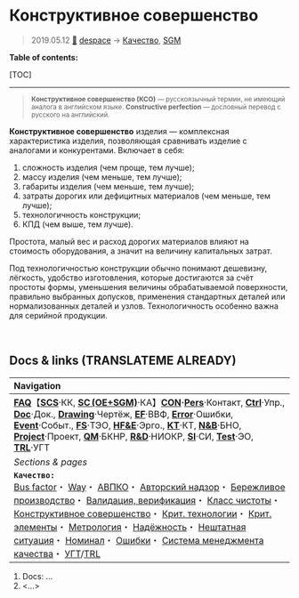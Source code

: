 # Конструктивное совершенство
> 2019.05.12 [🚀](../index/index.md) [despace](index.md) → [Качество](qm.md), [SGM](sc.md)

**Table of contents:**

[TOC]

---

> <small>**Конструктивное совершенство (КСО)** — русскоязычный термин, не имеющий аналога в английском языке. **Constructive perfection** — дословный перевод с русского на английский.</small>

**Конструктивное совершенство** изделия — комплексная характеристика изделия, позволяющая сравнивать изделие с аналогами и конкурентами. Включает в себя:

   1. сложность изделия (чем проще, тем лучше);
   1. массу изделия (чем меньше, тем лучше);
   1. габариты изделия (чем меньше, тем лучше);
   1. затраты дорогих или дефицитных материалов (чем меньше, тем лучше);
   1. технологичность конструкции;
   1. КПД (чем выше, тем лучше).

Простота, малый вес и расход дорогих материалов влияют на стоимость оборудования, а значит на величину капитальных затрат.

Под технологичностью конструкции обычно понимают дешевизну, лёгкость, удобство изготовления, которые достигаются за счёт простоты формы, уменьшения величины обрабатываемой поверхности, правильно выбранных допусков, применения стандартных деталей или нормализованных деталей и узлов. Технологичность особенно важна для серийной продукции.



<p style="page-break-after:always"> </p>

## Docs & links (TRANSLATEME ALREADY)
|Navigation|
|:-|
|**[FAQ](faq.md)**【**[SCS](scs.md)**·КК, **[SC (OE+SGM)](sc.md)**·КА】**[CON](contact.md)·[Pers](person.md)**·Контакт, **[Ctrl](control.md)**·Упр., **[Doc](doc.md)**·Док., **[Drawing](drawing.md)**·Чертёж, **[EF](ef.md)**·ВВФ, **[Error](error.md)**·Ошибки, **[Event](event.md)**·Событ., **[FS](fs.md)**·ТЭО, **[HF&E](hfe.md)**·Эрго., **[KT](kt.md)**·КТ, **[N&B](nnb.md)**·БНО, **[Project](project.md)**·Проект, **[QM](qm.md)**·БКНР, **[R&D](rnd.md)**·НИОКР, **[SI](si.md)**·СИ, **[Test](test.md)**·ЭО, **[TRL](trl.md)**·УГТ|
|*Sections & pages*|
|**`Качество:`**<br> [Bus factor](bus_factor.md)・ [Way](faq.md)・ [АВПКО](fmeca.md)・ [Авторский надзор](des_spv.md)・ [Бережливое производство](lean_man.md)・ [Валидация, верификация](vnv.md)・ [Класс чистоты](clean_lvl.md)・ [Конструктивное совершенство](con_vel.md)・ [Крит. технологии](kt.md)・ [Крит. элементы](sens_elem.md)・ [Метрология](metrology.md)・ [Надёжность](qm.md)・ [Нештатная ситуация](emergency.md)・ [Номинал](nominal.md)・ [Ошибки](error.md)・ [Система менеджмента качества](qms.md)・ [УГТ](trl.md)/[TRL](trl.md)|

   1. Docs: …
   1. <…>
